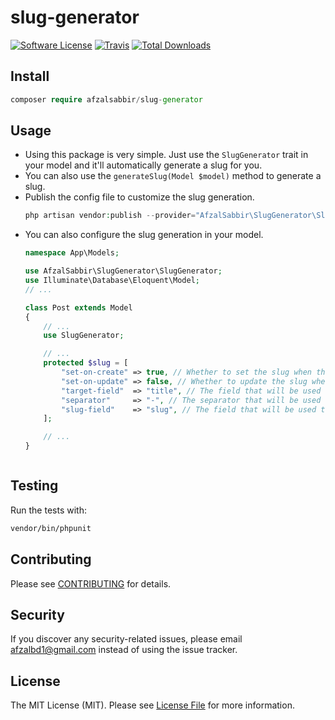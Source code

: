 # slug-generator

[![Software License](https://img.shields.io/badge/license-MIT-brightgreen.svg?style=flat-square)](LICENSE.md)
[![Travis](https://img.shields.io/travis/afzalsabbir/slug-generator.svg?style=flat-square)]()
[![Total Downloads](https://img.shields.io/packagist/dt/afzalsabbir/slug-generator.svg?style=flat-square)](https://packagist.org/packages/afzalsabbir/slug-generator)

## Install

```php
composer require afzalsabbir/slug-generator
```

## Usage

- Using this package is very simple. Just use the `SlugGenerator` trait in your model and it'll automatically generate a
  slug for you.
- You can also use the `generateSlug(Model $model)` method to generate a slug.
- Publish the config file to customize the slug generation.
    ```php
    php artisan vendor:publish --provider="AfzalSabbir\SlugGenerator\SlugGeneratorServiceProvider" --tag="config"
    ```
- You can also configure the slug generation in your model.
    ```php
    namespace App\Models;
  
    use AfzalSabbir\SlugGenerator\SlugGenerator;
    use Illuminate\Database\Eloquent\Model;
    // ...
    
    class Post extends Model
    {
        // ...
        use SlugGenerator;
    
        // ...
        protected $slug = [
            "set-on-create" => true, // Whether to set the slug when the model is created
            "set-on-update" => false, // Whether to update the slug when the target field is updated
            "target-field"  => "title", // The field that will be used to generate the slug
            "separator"     => "-", // The separator that will be used to separate the words
            "slug-field"    => "slug", // The field that will be used to store the slug
        ];
  
        // ...
    }
    ```

```php
```

## Testing

Run the tests with:

```bash
vendor/bin/phpunit
```

## Contributing

Please see [CONTRIBUTING](CONTRIBUTING.md) for details.

## Security

If you discover any security-related issues, please email afzalbd1@gmail.com instead of using the issue tracker.

## License

The MIT License (MIT). Please see [License File](/LICENSE.md) for more information.

